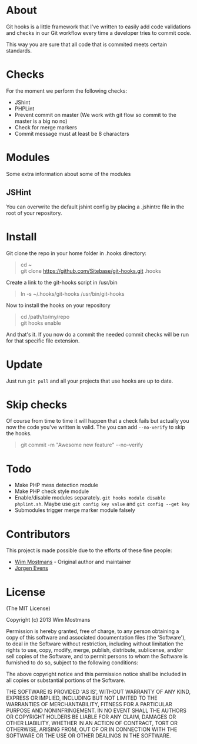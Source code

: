 # About

Git hooks is a little framework that I've written to easily add code validations and checks in our Git workflow every time a developer tries to commit code.

This way you are sure that all code that is commited meets certain standards.

# Checks

For the moment we perform the following checks:

* JShint
* PHPLint
* Prevent commit on master (We work with git flow so commit to the master is a big no no)
* Check for merge markers
* Commit message must at least be 8 characters

# Modules

Some extra information about some of the modules

## JSHint

You can overwrite the default jshint config by placing a .jshintrc file in the root of your repository.

# Install

Git clone the repo in your home folder in .hooks directory:

>cd ~<br />
>git clone https://github.com/Sitebase/git-hooks.git .hooks

Create a link to the git-hooks script in /usr/bin

>ln -s ~/.hooks/git-hooks /usr/bin/git-hooks

Now to install the hooks on your repository

> cd /path/to/my/repo<br />
> git hooks enable

And that's it. 
If you now do a commit the needed commit checks will be run for that specific file extension.

# Update

Just run `git pull` and all your projects that use hooks are up to date.

# Skip checks

Of course from time to time it will happen that a check fails but actually you now the code you've written is valid. The you can add `--no-verify` to skip the hooks.

>git commit -m "Awesome new feature" --no-verify

# Todo

* Make PHP mess detection module
* Make PHP check style module
* Enable/disable modules separately. `git hooks module disable phplint.sh`. Maybe use `git config key value` and `git config --get key`
* Submodules trigger merge marker module falsely 

# Contributors
This project is made possible due to the efforts of these fine people:

* [Wim Mostmans](http://twitter.com/Sitebase) - Original author and maintainer<br />
* [Jorgen Evens](https://twitter.com/JorgenEvens)

# License

(The MIT License)

Copyright (c) 2013 Wim Mostmans

Permission is hereby granted, free of charge, to any person obtaining a copy of this software and associated documentation files (the 'Software'), to deal in the Software without restriction, including without limitation the rights to use, copy, modify, merge, publish, distribute, sublicense, and/or sell copies of the Software, and to permit persons to whom the Software is furnished to do so, subject to the following conditions:

The above copyright notice and this permission notice shall be included in all copies or substantial portions of the Software.

THE SOFTWARE IS PROVIDED 'AS IS', WITHOUT WARRANTY OF ANY KIND, EXPRESS OR IMPLIED, INCLUDING BUT NOT LIMITED TO THE WARRANTIES OF MERCHANTABILITY, FITNESS FOR A PARTICULAR PURPOSE AND NONINFRINGEMENT. IN NO EVENT SHALL THE AUTHORS OR COPYRIGHT HOLDERS BE LIABLE FOR ANY CLAIM, DAMAGES OR OTHER LIABILITY, WHETHER IN AN ACTION OF CONTRACT, TORT OR OTHERWISE, ARISING FROM, OUT OF OR IN CONNECTION WITH THE SOFTWARE OR THE USE OR OTHER DEALINGS IN THE SOFTWARE.